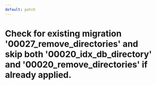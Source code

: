 ```yaml
---
default: patch
---
```


# Check for existing migration '00027_remove_directories' and skip both '00020_idx_db_directory' and '00020_remove_directories' if already applied.
